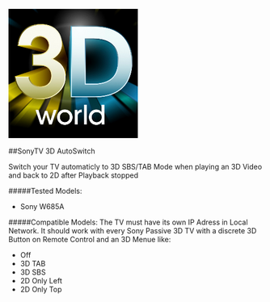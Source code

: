 ![](https://raw.githubusercontent.com/semool/service.auto3dmodesony/master/icon.png)

##SonyTV 3D AutoSwitch

Switch your TV automaticly to 3D SBS/TAB Mode when playing an 3D Video and back to 2D after Playback stopped

#####Tested Models:
- Sony W685A

#####Compatible Models:
The TV must have its own IP Adress in Local Network.
It should work with every Sony Passive 3D TV with a discrete 3D Button on Remote Control and an 3D Menue like:
- Off
- 3D TAB
- 3D SBS
- 2D Only Left
- 2D Only Top
